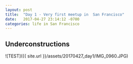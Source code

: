 ```yaml
---
layout: post
title:  "Day 1 - Very first meetup in  San Francisco"
date:   2017-04-27 23:14:12 -0700
categories: life in San Francisco
---
```

## Underconstructions


![TEST]({{ site.url }}/assets/20170427_day1/IMG_0960.JPG)
